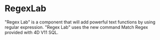 # RegexLab
"Regex Lab" is a component that will add powerful text functions by using regular expression. "Regex Lab" uses the new command Match Regex provided with 4D V11 SQL.